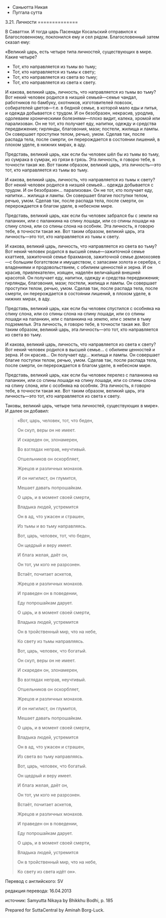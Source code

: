 









* Саньютта Никая
* Пуггала сутта


3\.21\. Личности
\=\=\=\=\=\=\=\=\=\=\=\=\=\=



В Саваттхи\. И тогда царь Пасенади Косальский отправился к Благословенному, поклонился ему и сел рядом\. Благословенный затем сказал ему:


«Великий царь, есть четыре типа личностей, существующих в мире\. Какие четыре?


* Тот, кто направляется из тьмы во тьму;
* Тот, кто направляется из тьмы к свету;
* Тот, кто направляется из света во тьму;
* Тот, кто направляется из света к свету\.


И какова, великий царь, личность, что направляется из тьмы во тьму? Вот некий человек родился в низшей семьей—семье чандал, работников по бамбуку, охотников, изготовителей повозок, собирателей цветов—т\.е\. в бедной семье, в которой мало еды и питья, и одежда добывается с трудом\. И он безобразен, некрасив, уродлив, одолеваем хроническими болезнями—плохо видит, калека, хромой или парализован\. Он не тот, кто получает еду, напитки, одежду и средства передвижения; гирлянды, благовония, мази; постели, жилища и лампы\. Он совершает проступки телом, речью, умом\. Сделав так, после распада тела, после смерти, он перерождается в состоянии лишений, в плохом уделе, в нижних мирах, в аду\.


Представь, великий царь, как если бы человек шёл бы из тьмы во тьму, из сумрака в сумрак, из грязи в грязь\. Эта личность, я говорю тебе, в точности такая же\. Вот таким образом, великий царь, эта личность—это тот, кто направляется из тьмы во тьму\.


И какова, великий царь, личность, что направляется из тьмы к свету? Вот некий человек родился в низшей семьей… одежда добывается с трудом\. И он безобразен… парализован\. Он не тот, кто получает еду, напитки… жилища и лампы\. Он совершает благие поступки телом, речью, умом\. Сделав так, после распада тела, после смерти, он перерождается в благом уделе, в небесном мире\.


Представь, великий царь, как если бы человек забрался бы с земли на паланкин, или с паланкина на спину лошади, или со спины лошади на спину слона, или со спины слона на особняк\. Эта личность, я говорю тебе, в точности такая же\. Вот таким образом, великий царь, эта личность—это тот, кто направляется из тьмы к свету\.


И какова, великий царь, личность, что направляется из света во тьму? Вот некий человек родился в высшей семье—зажиточной семье кхаттиев, зажиточной семье брахманов, зажиточной семье домохозяев—с большим богатством и имуществом, с запасами золота и серебра, с владениями и продовольствием, с обилием ценностей и зерна\. И он красив, привлекателен, изящен, наделён величайшей внешней красотой\. Он получает еду, напитки, одежду и средства передвижения; гирлянды, благовония, мази; постели, жилища и лампы\. Он совершает проступки телом, речью, умом\. Сделав так, после распада тела, после смерти, он перерождается в состоянии лишений, в плохом уделе, в нижних мирах, в аду\.


Представь, великий царь, как если бы человек спустился с особняка на спину слона, или со спины слона на спину лошади, или со спины лошади на паланкин, или с паланкина на землю, или с земли в тьму подземелья\. Эта личность, я говорю тебе, в точности такая же\. Вот таким образом, великий царь, эта личность—это тот, кто направляется из света во тьму\.


И какова, великий царь, личность, что направляется из света к свету? Вот некий человек родился в высшей семье… с обилием ценностей и зерна\. И он красив… Он получает еду… жилища и лампы\. Он совершает благие поступки телом, речью, умом\. Сделав так, после распада тела, после смерти, он перерождается в благом уделе, в небесном мире\.


Представь, великий царь, как если бы человек перелез с паланкина на паланкин, или со спины лошади на спину лошади, или со спины слона на спину слона, или с особняка на особняк\. Эта личность, я говорю тебе, в точности такая же\. Вот таким образом, великий царь, эта личность—это тот, кто направляется из света к свету\.


Таковы, великий царь, четыре типа личностей, существующих в мире»\. И далее он добавил:



> «Вот, царь, человек, тот, что беден,  
> 
> Он скуп, веры он не имеет\.  
> 
> И скареден он, злонамерен,  
> 
> Во взглядах неправ, неучтивый\.  
> 
> Отшельников он оскорбляет,  
> 
> Жрецов и различных монахов\.  
> 
> И он нигилист, он глумится,  
> 
> Мешает давать попрошайкам\.  
> 
> О царь, и в момент своей смерти,  
> 
> Владыка людей, устремится  
> 
> Он в ад, что ужасен и страшен,  
> 
> Из тьмы и во тьму направляясь\.  
> 
>   
> 
> Вот, царь, человек, тот, что беден,  
> 
> Он щедрый и веру имеет\.  
> 
> И блага желая, даёт он,  
> 
> Он тот, ум кого не разрознен\.  
> 
> Встаёт, почитает аскетов,  
> 
> Жрецов и различных монахов\.  
> 
> И праведен он в поведении,  
> 
> Еду попрошайкам дарует\.  
> 
> О царь, и в момент своей смерти,  
> 
> Владыка людей, устремится  
> 
> Он в тройственный мир, что на небе,  
> 
> Ко свету из тьмы направляясь\.  
> 
>   
> 
> Вот, царь, человек, что богатый\.  
> 
> Он скуп, веры он не имеет\.  
> 
> И скареден он, злонамерен,  
> 
> Во взглядах неправ, неучтивый\.  
> 
> Отшельников он оскорбляет,  
> 
> Жрецов и различных монахов\.  
> 
> И он нигилист, он глумится,  
> 
> Мешает давать попрошайкам\.  
> 
> О царь, и в момент своей смерти,  
> 
> Владыка людей, устремится  
> 
> Он в ад, что ужасен и страшен,  
> 
> Из света во тьму направляясь\.  
> 
>   
> 
> Вот, царь, человек, что богатый\.  
> 
> Он щедрый и веру имеет\.  
> 
> И блага желая, даёт он,  
> 
> Он тот, ум кого не разрознен\.  
> 
> Встаёт, почитает аскетов,  
> 
> Жрецов и различных монахов\.  
> 
> И праведен он в поведении,  
> 
> Еду попрошайкам дарует\.  
> 
> О царь, и в момент своей смерти,  
> 
> Владыка людей, устремится  
> 
> Он в тройственный мир, что на небе,  
> 
> Ко свету из света идёт он»\.



Перевод с английского: SV


редакция перевода: 16\.04\.2013


источник: Samyutta Nikaya by Bhikkhu Bodhi, p\. 185


Prepared for SuttaCentral by Aminah Borg\-Luck\.






